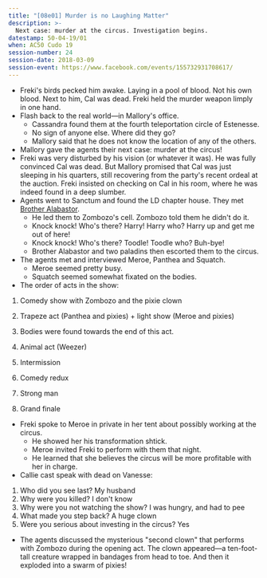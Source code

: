 ```yaml
---
title: "[08e01] Murder is no Laughing Matter"
description: >-
  Next case: murder at the circus. Investigation begins.
datestamp: 50-04-19/01
when: AC50 Cudo 19
session-number: 24
session-date: 2018-03-09
session-event: https://www.facebook.com/events/155732931708617/
---
```


* Freki's birds pecked him awake. Laying in a pool of blood. Not his own blood. Next to him, Cal was dead. Freki held the murder weapon limply in one hand.
* Flash back to the real world—in Mallory's office.
  * Cassandra found them at the fourth teleportation circle of Estenesse.
  * No sign of anyone else. Where did they go?
  * Mallory said that he does not know the location of any of the others.
* Mallory gave the agents their next case: murder at the circus!
* Freki was very disturbed by his vision (or whatever it was). He was fully convinced Cal was dead. But Mallory promised that Cal was just sleeping in his quarters, still recovering from the party's recent ordeal at the auction. Freki insisted on checking on Cal in his room, where he was indeed found in a deep slumber.
* Agents went to Sanctum and found the LD chapter house. They met [Brother Alabastor](../dossiers/alabastor).
  * He led them to Zombozo's cell. Zombozo told them he didn't do it.
  * Knock knock! Who's there? Harry! Harry who? Harry up and get me out of here!
  * Knock knock! Who's there? Toodle! Toodle who? Buh-bye!
  * Brother Alabastor and two paladins then escorted them to the circus.
* The agents met and interviewed Meroe, Panthea and Squatch.
  * Meroe seemed pretty busy.
  * Squatch seemed somewhat fixated on the bodies.
* The order of acts in the show:

1. Comedy show with Zombozo and the pixie clown
2. Trapeze act (Panthea and pixies) + light show (Meroe and pixies)

  1. Bodies were found towards the end of this act.

3. Animal act (Weezer)
4. Intermission
5. Comedy redux
6. Strong man
7. Grand finale

* Freki spoke to Meroe in private in her tent about possibly working at the circus.
  * He showed her his transformation shtick.
  * Meroe invited Freki to perform with them that night.
  * He learned that she believes the circus will be more profitable with her in charge.
* Callie cast speak with dead on Vanesse:

1. Who did you see last? My husband
2. Why were you killed? I don't know
3. Why were you not watching the show? I was hungry, and had to pee
4. What made you step back? A huge clown
5. Were you serious about investing in the circus? Yes

* The agents discussed the mysterious "second clown" that performs with Zombozo during the opening act. The clown appeared—a ten-foot-tall creature wrapped in bandages from head to toe. And then it exploded into a swarm of pixies!
